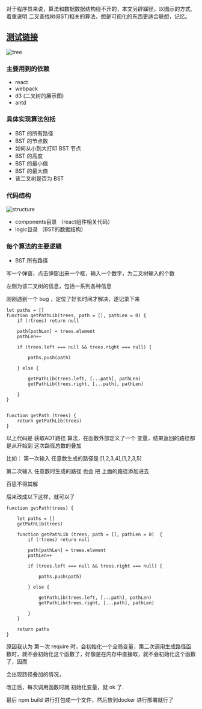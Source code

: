 


对于程序员来说，算法和数据数据结构绕不开的，本文另辟蹊径，以图示的方式, 着重说明 二叉查找树(BST)相关的算法，想是可视化的东西更适合联想，记忆。

<h2><a href="http://106.15.231.221:8200/dist/" target="_blank">测试链接</a></h2>

![tree](https://raw.githubusercontent.com/zhangwinning/dataStructure/master/binary-tree/src/js/pic/tree.jpg)


### 主要用到的依赖

- react 
- webpack
- d3 (二叉树的展示图)
- antd


### 具体实现算法包括
+ BST 的所有路径
+ BST 的节点数
+ 如何从小到大打印 BST 节点
+ BST 的高度
+ BST 的最小值
+ BST 的最大值
+ 该二叉树是否为 BST

### 代码结构

![structure](https://raw.githubusercontent.com/zhangwinning/dataStructure/master/binary-tree/src/js/pic/structure.jpg)

+ components目录  （react组件相关代码）
+ logic目录       （BST的数据结构）


### 每个算法的主要逻辑

+ BST 所有路径







写一个弹窗，点击弹窗出来一个框，输入一个数字，为二叉树输入的个数

左侧为该二叉树的信息，包括一系列各种信息


刚刚遇到一个 bug ，定位了好长时间才解决，遂记录下来

```
let paths = []
function getPathLib(trees, path = [], pathLen = 0) {
    if (!trees) return null

    path[pathLen] = trees.element
    pathLen++

    if (trees.left === null && trees.right === null) {

        paths.push(path)

    } else {

        getPathLib(trees.left, [...path], pathLen)
        getPathLib(trees.right, [...path], pathLen)

    }
}


function getPath (trees) {
    return getPathLib(trees)
}
```

以上代码是 获取ADT路径 算法，在函数外部定义了一个 变量，结果返回的路径都是从开始到
这次路径总数的叠加

比如：
第一次输入 任意数生成的路径是 [1,2,3,4],[1,2,3,5]

第二次输入 任意数时生成的路径 也会 把 上面的路径添加进去

百思不得其解

后来改成以下这样，就可以了


```$xslt
function getPath(trees) {

    let paths = []
    getPathLib(trees)

    function getPathLib (trees, path = [], pathLen = 0)  {
        if (!trees) return null

        path[pathLen] = trees.element
        pathLen++

        if (trees.left === null && trees.right === null) {

            paths.push(path)

        } else {

            getPathLib(trees.left, [...path], pathLen)
            getPathLib(trees.right, [...path], pathLen)

        }
    }

    return paths
}
```

原因我认为 第一次 require 时，会初始化一个全局变量，第二次调用生成路径函数时，就不会初始化这个函数了，好像是在内存中直接取，就不会初始化这个函数了，因而

会出现路径叠加的情况，

改正后，每次调用函数时就 初始化变量，就 ok 了.


最后 npm build 进行打包成一个文件，然后放到docker 进行部署就行了
